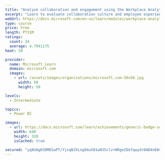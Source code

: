 ```yaml
---
title: "Analyze collaboration and engagement using the Workplace Analytics Ways of working assessment dashboard"
excerpt: "Learn to evaluate collaboration culture and employee experience with a Power BI template using Workplace Analytics data."
webUrl: https://docs.microsoft.com/en-us/learn/modules/workplace-analytics-ways-working/
type: course
price: Free
length: PT31M
ratings:
  count: 34
  average: 4.7941175
heat: 50

provider:
  name: Microsoft Learn
  domain: microsoft.com
  images:
    - url: /assets/images/organizations/microsoft.com-50x50.jpg
      width: 50
      height: 50

levels:
  - Intermediate

topics:
  - Power BI

images:
  - url: https://docs.microsoft.com/learn/achievements/generic-badge-social.png
    width: 640
    height: 320
    isCached: true

secured: "yq8UAg03DMD1wPT/YjxqNJXLng04uX81wN35clz+NRgeZ8kfqwydr0AD4nEWrDSVNQrn0R61NvGcxrp+mFGKNCiu2EvhvkHcOsUvycnDCVVBbk6NtnGcViHi7HB7SsP3YySVsy/N1iACdbQWiNfNzSQyrNHQAUSmDPvmgoyyjOSJy2FHsKcGdK93hEpZXi6B/FJ+cKODwNA9RKphxD3rga87O2axUkgp+TtXlJ+Iq1b2y9/AL09KrPhyS5FqG1TZjtGK9ThuYnGyDfZ8aHyrQP/EZq2XsmN5RInpW5QDIBUkPINmnmV2hOVPcAWt0/p3nvOhnuuJdpKn94bmhA3dlOgGs6LL9YMX0Vsfol4VceNtss/SkzB86snqyQZDK4JQ+zPDTZMjHt57KjS3tBZ0Ywp5Xw/96ZOPToqPP+E718Q=;b8iMD1ZBSnf++MkiohoGUg=="
---
```


